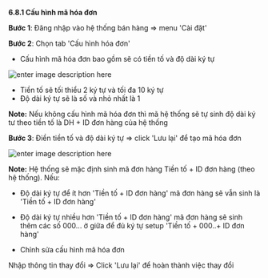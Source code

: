 **6.8.1 Cấu hình mã hóa đơn**

**Bước 1**: Đăng nhập vào hệ thống bán hàng => menu 'Cài đặt'

**Bước 2**: Chọn tab 'Cấu hình hóa đơn' 

+ Cấu hình mã hóa đơn bao gồm sẽ có tiền tố và độ dài ký tự

![enter image description here](https://static8.muarecdn.com/original/muare/images/2021/09/22/6086431_screenshot-39.png)
  -  Tiền tố sẽ tối thiểu 2 ký tự và tối đa 10 ký tự 
  - Độ dài ký tự sẽ là số và nhỏ nhất là 1 
  
  
  **Note:** Nếu không cấu hình mã hóa đơn thì mã hệ thống sẽ tự sinh độ dài ký tư theo tiền tố là DH + ID đơn hàng của hệ thống

**Bước 3**: Điền tiền tố và độ dài ký tự => click 'Lưu lại' để tạo mã hóa đơn 

![enter image description here](https://static8.muarecdn.com/original/muare/images/2021/09/22/6086441_screenshot-40.png)

**Note:** Hệ thống sẽ mặc định sinh mã đơn hàng Tiền tố + ID đơn hàng (theo hệ thống). Nếu: 
 
  - Độ dài ký tự để ít hơn  'Tiền tố + ID đơn hàng' mã đơn hàng sẽ vẫn sinh là  'Tiền tố + ID đơn hàng'
 
  - Độ dài ký tự nhiều hơn  'Tiền tố + ID đơn hàng' mã đơn hàng sẽ sinh thêm các số 000... ở giữa để đủ ký tự setup 'Tiền tố + 000..+ ID đơn hàng'

- Chỉnh sửa cấu hình mã hóa đơn
 
 Nhập thông tin thay đổi => Click 'Lưu lại' để hoàn thành việc thay đổi